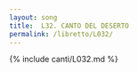 ```yaml
---
layout: song
title:  L32. CANTO DEL DESERTO
permalink: /libretto/L032/
---
```

{% include canti/L032.md %}   